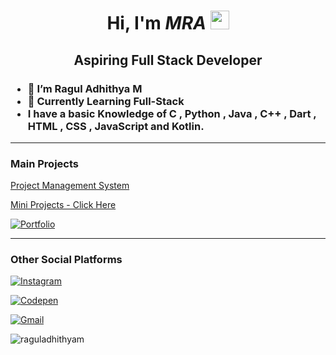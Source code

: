 <div align="center" border-radius= 50%>

</div>

<div align="center">

# Hi, I'm _MRA_ <img src="https://media.giphy.com/media/hvRJCLFzcasrR4ia7z/giphy.gif" width="30px">

<h2>
Aspiring Full Stack Developer
<br>
</h2>

</div>

<h3>
  
- 👋 I’m Ragul Adhithya M
- 📖 Currently Learning Full-Stack
- I have a basic Knowledge of C , Python , Java , C++ , Dart , HTML , CSS , JavaScript and Kotlin.

 </h3>
 
<hr>
  
<div>
  
  <h3> Main Projects </h3>
  <p><a href="https://github.com/raguladhithyam/Project-Management-System-Frontend" target="_blank">Project Management System</a></p>
  <p><a href="https://projects.raguladhithya.in" target="_blank">Mini Projects - Click Here</a></p>
  
  <a href="https://portfolio2.raguladhithya.in" target="_blank">
  
  ![Portfolio](https://img.shields.io/badge/Portfolio-%23000000.svg?style=for-the-badge&logo=firefox&logoColor=#FF7139)
  
  </a>
  
</div>
<hr>
  <h3> Other Social Platforms </h3>
  
<a href="https://www.instagram.com/ragul_2003" target="_blank">

![Instagram](https://img.shields.io/badge/ragul_2003-%23E4405F.svg?style=for-the-badge&logo=Instagram&logoColor=white)

</a>   <a href="https://www.codepen.io/raguladhithyam" teerget="_blank">
  
![Codepen](https://img.shields.io/badge/Codepen-000000?style=for-the-badge&logo=codepen&logoColor=white)
  
</a>   <a href="mailto:mra20031006@gmail.com" target="_blank">

![Gmail](https://img.shields.io/badge/Gmail-D14836?style=for-the-badge&logo=gmail&logoColor=white)

</a>


</div>

<p align="left"> <img src="https://komarev.com/ghpvc/?username=raguladhithyam&label=Profile%20views&color=0e75b6&style=flat" alt="raguladhithyam" /> </p>


